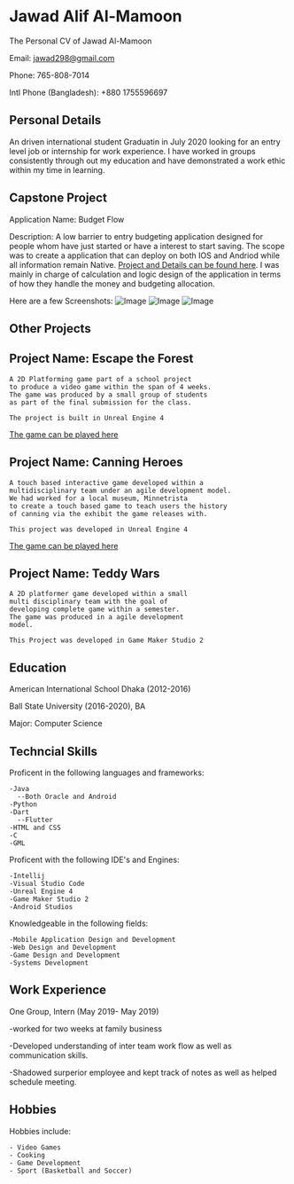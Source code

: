# Jawad Alif Al-Mamoon
The Personal CV of Jawad Al-Mamoon

Email: jawad298@gmail.com

Phone: 765-808-7014

Intl Phone (Bangladesh): +880 1755596697


## Personal Details
An driven international student Graduatin in July 2020 looking for an entry level job or internship for work experience. I have worked in groups consistently through out my education and have demonstrated a work ethic within my time in learning.

## Capstone Project

Application Name: Budget Flow

Description: A low barrier to entry budgeting application designed for people whom have just started or have a interest to start saving. The scope was to create a application that can deploy on both IOS and Andriod while all information remain Native. [Project and Details can be found here](https://github.com/Phlank/BudgetingMobileApp). I was mainly in charge of calculation and logic design of the application in terms of how they handle the money and budgeting allocation.

Here are a few Screenshots:
![Image](images/new_userpage.png)
![Image](images/veiwAllotments.png)
![Image](images/userPage_withArrow.png)

## Other Projects

Project Name: Escape the Forest
-
```
A 2D Platforming game part of a school project 
to produce a video game within the span of 4 weeks.
The game was produced by a small group of students 
as part of the final submission for the class.

The project is built in Unreal Engine 4
```
[The game can be played here](https://devoncurrent.itch.io/escape-the-forest)


Project Name: Canning Heroes
- 
```
A touch based interactive game developed within a 
multidisciplinary team under an agile development model.
We had worked for a local museum, Minnetrista
to create a touch based game to teach users the history
of canning via the exhibit the game releases with. 

This project was developed in Unreal Engine 4
```
[The game can be played here](https://doctor-g.itch.io/canning-heroes)


Project Name: Teddy Wars
-
```
A 2D platformer game developed within a small 
multi disciplinary team with the goal of 
developing complete game within a semester. 
The game was produced in a agile development 
model.

This Project was developed in Game Maker Studio 2
```
## Education

American International School Dhaka (2012-2016)

Ball State University (2016-2020), BA

Major: Computer Science

## Techncial Skills
Proficent in the following languages and frameworks:
```
-Java
  --Both Oracle and Android
-Python
-Dart 
  --Flutter
-HTML and CSS
-C
-GML
```
Proficent with the following IDE's and Engines:
```
-Intellij
-Visual Studio Code
-Unreal Engine 4
-Game Maker Studio 2
-Android Studios
```

Knowledgeable in the following fields:
```
-Mobile Application Design and Development
-Web Design and Development
-Game Design and Development
-Systems Development
```
## Work Experience
One Group, Intern (May 2019- May 2019)

-worked for two weeks at family business

-Developed understanding of inter team work flow as well as communication skills.

-Shadowed surperior employee and kept track of notes as well as helped schedule meeting.

## Hobbies
Hobbies include:
```
- Video Games
- Cooking
- Game Development
- Sport (Basketball and Soccer)
```
